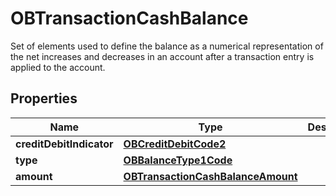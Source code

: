 

# OBTransactionCashBalance

Set of elements used to define the balance as a numerical representation of the net increases and decreases in an account after a transaction entry is applied to the account.
## Properties

Name | Type | Description | Notes
------------ | ------------- | ------------- | -------------
**creditDebitIndicator** | [**OBCreditDebitCode2**](OBCreditDebitCode2.md) |  | 
**type** | [**OBBalanceType1Code**](OBBalanceType1Code.md) |  | 
**amount** | [**OBTransactionCashBalanceAmount**](OBTransactionCashBalanceAmount.md) |  | 



